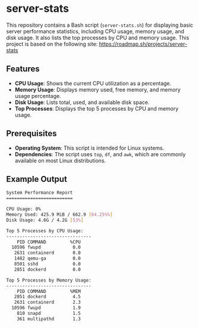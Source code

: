 # server-stats

This repository contains a Bash script (`server-stats.sh`) for displaying basic server performance statistics, including CPU usage, memory usage, and disk usage. It also lists the top processes by CPU and memory usage.
This project is based on the following site: https://roadmap.sh/projects/server-stats

## Features

- **CPU Usage**: Shows the current CPU utilization as a percentage.
- **Memory Usage**: Displays memory used, free memory, and memory usage percentage.
- **Disk Usage**: Lists total, used, and available disk space.
- **Top Processes**: Displays the top 5 processes by CPU and memory usage.

## Prerequisites

- **Operating System**: This script is intended for Linux systems.
- **Dependencies**: The script uses `top`, `df`, and `awk`, which are commonly available on most Linux distributions.

## Example Output
```bash
System Performance Report
=========================

CPU Usage: 0%
Memory Used: 425.9 MiB / 662.9 [64.25%%]
Disk Usage: 4.6G / 4.2G [53%]

Top 5 Processes by CPU Usage:
--------------------------------
    PID COMMAND         %CPU
  10596 fwupd            0.0
   2631 containerd       0.0
   1482 qemu-ga          0.0
   8501 sshd             0.0
   2851 dockerd          0.0

Top 5 Processes by Memory Usage:
--------------------------------
    PID COMMAND         %MEM
   2851 dockerd          4.5
   2631 containerd       2.3
  10596 fwupd            1.9
    810 snapd            1.5
    361 multipathd       1.3
```
